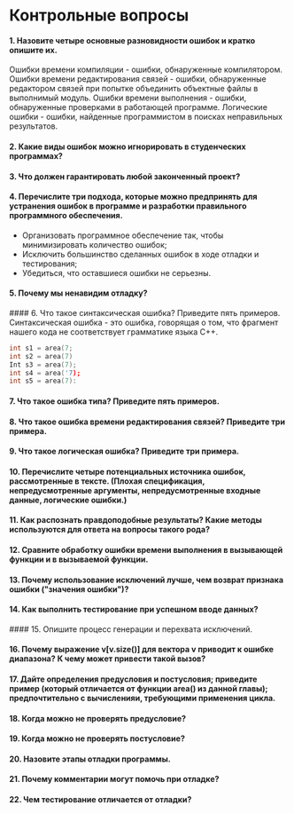 # Контрольные вопросы

#### 1. Назовите четыре основные разновидности ошибок и кратко опишите их. 
Ошибки времени компиляции - ошибки, обнаруженные компилятором. Ошибки времени редактирования связей - ошибки, обнаруженные редактором связей при попытке объединить объектные файлы в выполнимый модуль. Ошибки времени выполнения - ошибки, обнаруженные проверками в работающей программе. Логические ошибки - ошибки, найденные программистом в поисках неправильных результатов.

#### 2. Какие виды ошибок можно игнорировать в студенческих программах? 

#### 3. Что должен гарантировать любой законченный проект?

#### 4. Перечислите три подхода, которые можно предпринять для устранения ошибок в программе и разработки правильного программного обеспечения. 
- Организовать программное обеспечение так, чтобы минимизировать количество ошибок;
- Исключить большинство сделанных ошибок в ходе отладки и тестирования;
- Убедиться, что оставшиеся ошибки не серьезны.

#### 5. Почему мы ненавидим отладку?

#### 6. Что такое синтаксическая ошибка? Приведите пять примеров. 
Синтаксическая ошибка - это ошибка, говорящая о том, что фрагмент нашего кода не соответствует грамматике языка C++.
```C++
int s1 = area(7;
int s2 = area(7)
Int s3 = area(7);
int s4 = area('7);
int s5 = area(7):
``` 

#### 7. Что такое ошибка типа? Приведите пять примеров.

#### 8. Что такое ошибка времени редактирования связей? Приведите три примера.

#### 9. Что такое логическая ошибка? Приведите три примера.

#### 10. Перечислите четыре потенциальных источника ошибок, рассмотренные в тексте. (Плохая спецификация, непредусмотренные аргументы, непредусмотренные входные данные, логические ошибки.)

#### 11. Как распознать правдоподобные результаты? Какие методы используются для ответа на вопросы такого рода?

#### 12. Сравните обработку ошибки времени выполнения в вызывающей функции и в вызываемой функции.

#### 13. Почему использование исключений лучше, чем возврат признака ошибки ("значения ошибки")?

#### 14. Как выполнить тестирование при успешном вводе данных?

#### 15. Опишите процесс генерации и перехвата исключений.

#### 16. Почему выражение v[v.size()] для вектора v приводит к ошибке диапазона? К чему может привести такой вызов?

#### 17. Дайте определения предусловия и постусловия; приведите пример (который отличается от функции area() из данной главы); предпочтительно с вычисленияи, требующими применения цикла.

#### 18. Когда можно не проверять предусловие?

#### 19. Когда можно не проверять постусловие?

#### 20. Назовите этапы отладки программы.

#### 21. Почему комментарии могут помочь при отладке?

#### 22. Чем тестирование отличается от отладки?